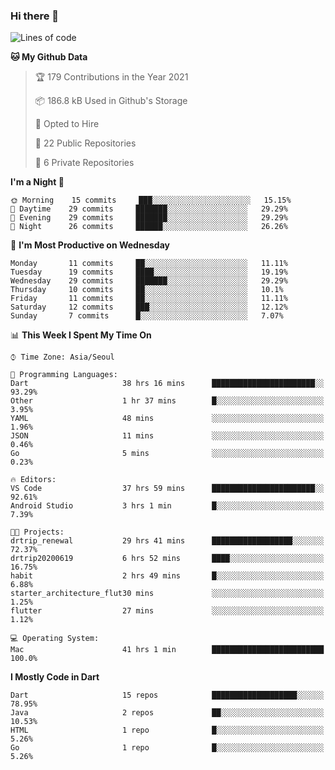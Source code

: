 ### Hi there 👋

<!--
**ska2519/ska2519** is a ✨ _special_ ✨ repository because its `README.md` (this file) appears on your GitHub profile.

Here are some ideas to get you started:

- 🔭 I’m currently working on ...
- 🌱 I’m currently learning ...
- 👯 I’m looking to collaborate on ...
- 🤔 I’m looking for help with ...
- 💬 Ask me about ...
- 📫 How to reach me: ...
- 😄 Pronouns: ...
- ⚡ Fun fact: ...
-->

<!--START_SECTION:waka-->
![Lines of code](https://img.shields.io/badge/From%20Hello%20World%20I%27ve%20Written-425667%20lines%20of%20code-blue)

**🐱 My Github Data** 

> 🏆 179 Contributions in the Year 2021
 > 
> 📦 186.8 kB Used in Github's Storage 
 > 
> 💼 Opted to Hire
 > 
> 📜 22 Public Repositories 
 > 
> 🔑 6 Private Repositories  
 > 
**I'm a Night 🦉** 

```text
🌞 Morning    15 commits     ███░░░░░░░░░░░░░░░░░░░░░░   15.15% 
🌆 Daytime    29 commits     ███████░░░░░░░░░░░░░░░░░░   29.29% 
🌃 Evening    29 commits     ███████░░░░░░░░░░░░░░░░░░   29.29% 
🌙 Night      26 commits     ██████░░░░░░░░░░░░░░░░░░░   26.26%

```
📅 **I'm Most Productive on Wednesday** 

```text
Monday       11 commits     ██░░░░░░░░░░░░░░░░░░░░░░░   11.11% 
Tuesday      19 commits     ████░░░░░░░░░░░░░░░░░░░░░   19.19% 
Wednesday    29 commits     ███████░░░░░░░░░░░░░░░░░░   29.29% 
Thursday     10 commits     ██░░░░░░░░░░░░░░░░░░░░░░░   10.1% 
Friday       11 commits     ██░░░░░░░░░░░░░░░░░░░░░░░   11.11% 
Saturday     12 commits     ███░░░░░░░░░░░░░░░░░░░░░░   12.12% 
Sunday       7 commits      █░░░░░░░░░░░░░░░░░░░░░░░░   7.07%

```


📊 **This Week I Spent My Time On** 

```text
⌚︎ Time Zone: Asia/Seoul

💬 Programming Languages: 
Dart                     38 hrs 16 mins      ███████████████████████░░   93.29% 
Other                    1 hr 37 mins        █░░░░░░░░░░░░░░░░░░░░░░░░   3.95% 
YAML                     48 mins             ░░░░░░░░░░░░░░░░░░░░░░░░░   1.96% 
JSON                     11 mins             ░░░░░░░░░░░░░░░░░░░░░░░░░   0.46% 
Go                       5 mins              ░░░░░░░░░░░░░░░░░░░░░░░░░   0.23%

🔥 Editors: 
VS Code                  37 hrs 59 mins      ███████████████████████░░   92.61% 
Android Studio           3 hrs 1 min         █░░░░░░░░░░░░░░░░░░░░░░░░   7.39%

🐱‍💻 Projects: 
drtrip_renewal           29 hrs 41 mins      ██████████████████░░░░░░░   72.37% 
drtrip20200619           6 hrs 52 mins       ████░░░░░░░░░░░░░░░░░░░░░   16.75% 
habit                    2 hrs 49 mins       █░░░░░░░░░░░░░░░░░░░░░░░░   6.88% 
starter_architecture_flut30 mins             ░░░░░░░░░░░░░░░░░░░░░░░░░   1.25% 
flutter                  27 mins             ░░░░░░░░░░░░░░░░░░░░░░░░░   1.12%

💻 Operating System: 
Mac                      41 hrs 1 min        █████████████████████████   100.0%

```

**I Mostly Code in Dart** 

```text
Dart                     15 repos            ███████████████████░░░░░░   78.95% 
Java                     2 repos             ██░░░░░░░░░░░░░░░░░░░░░░░   10.53% 
HTML                     1 repo              █░░░░░░░░░░░░░░░░░░░░░░░░   5.26% 
Go                       1 repo              █░░░░░░░░░░░░░░░░░░░░░░░░   5.26%

```



<!--END_SECTION:waka-->


